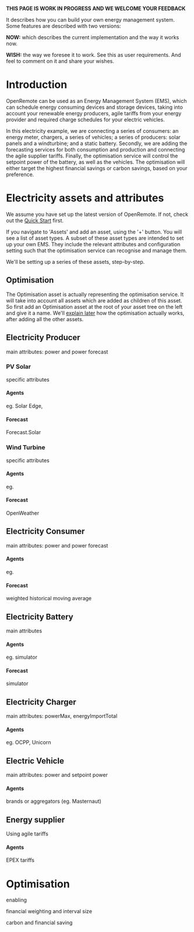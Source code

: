 **THIS PAGE IS WORK IN PROGRESS AND WE WELCOME YOUR FEEDBACK**

It describes how you can build your own energy management system. Some features are described with two versions:

**NOW:** which describes the current implementation and the way it works now.

**WISH:** the way we foresee it to work. See this as user requirements. And feel to comment on it and share your wishes.

# Introduction

OpenRemote can be used as an Energy Management System (EMS), which can schedule energy consuming devices and storage devices, taking into account your renewable energy producers, agile tariffs from your energy provider and required charge schedules for your electric vehicles. 

In this electricity example, we are connecting a series of consumers: an energy meter, chargers, a series of vehicles; a series of producers: solar panels and a windturbine; and a static battery. Secondly, we are adding the forecasting services for both consumption and production and connecting the agile supplier tariffs. Finally, the optimisation service will control the setpoint power of the battery, as well as the vehicles. The optimisation will either target the highest financial savings or carbon savings, based on your preference.

# Electricity assets and attributes

We assume you have set up the latest version of OpenRemote. If not, check out the [Quick Start](https://github.com/openremote/openremote/blob/master/README.md) first.

If you navigate to 'Assets' and add an asset, using the '+' button. You will see a list of asset types. A subset of these asset types are intended to set up your own EMS. They include the relevant attributes and configuration setting such that the optimisation service can recognise and manage them.

We'll be setting up a series of these assets, step-by-step.

## Optimisation

The Optimisation asset is actually representing the optimisation service. It will take into account all assets which are added as children of this asset. So first add an Optimisation asset at the root of your asset tree on the left and give it a name. We'll [explain later](#optimisation-1) how the optimisation actually works, after adding all the other assets.

## Electricity Producer
main attributes: power and power forecast

### PV Solar
specific attributes

#### Agents 
eg. Solar Edge, 

#### Forecast
Forecast.Solar

### Wind Turbine
specific attributes

#### Agents
eg. 

#### Forecast
OpenWeather

## Electricity Consumer
main attributes: power and power forecast

#### Agents
eg.

#### Forecast
weighted historical moving average

## Electricity Battery
main attributes 

#### Agents
eg. simulator

#### Forecast
simulator

## Electricity Charger
main attributes: powerMax, energyImportTotal

#### Agents
eg. OCPP, Unicorn

## Electric Vehicle
main attributes: power and setpoint power

#### Agents
brands or aggregators (eg. Masternaut)

## Energy supplier
Using agile tariffs

#### Agents
EPEX tariffs

# Optimisation
enabling

financial weighting and interval size

carbon and financial saving


